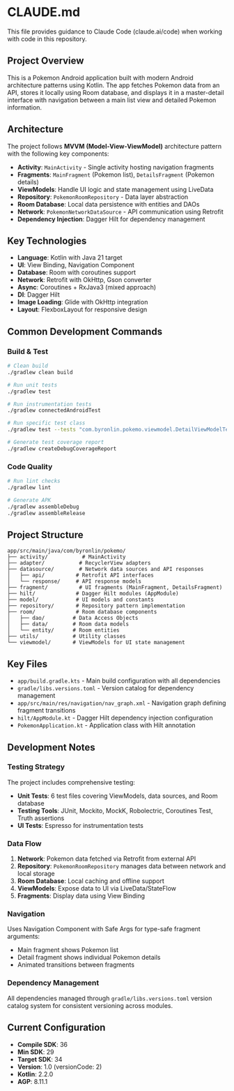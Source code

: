 # CLAUDE.md

This file provides guidance to Claude Code (claude.ai/code) when working with code in this repository.

## Project Overview

This is a Pokemon Android application built with modern Android architecture patterns using Kotlin. The app fetches Pokemon data from an API, stores it locally using Room database, and displays it in a master-detail interface with navigation between a main list view and detailed Pokemon information.

## Architecture

The project follows **MVVM (Model-View-ViewModel)** architecture pattern with the following key components:

- **Activity**: `MainActivity` - Single activity hosting navigation fragments
- **Fragments**: `MainFragment` (Pokemon list), `DetailsFragment` (Pokemon details)
- **ViewModels**: Handle UI logic and state management using LiveData
- **Repository**: `PokemonRoomRepository` - Data layer abstraction
- **Room Database**: Local data persistence with entities and DAOs
- **Network**: `PokemonNetworkDataSource` - API communication using Retrofit
- **Dependency Injection**: Dagger Hilt for dependency management

## Key Technologies

- **Language**: Kotlin with Java 21 target
- **UI**: View Binding, Navigation Component
- **Database**: Room with coroutines support
- **Network**: Retrofit with OkHttp, Gson converter
- **Async**: Coroutines + RxJava3 (mixed approach)
- **DI**: Dagger Hilt
- **Image Loading**: Glide with OkHttp integration
- **Layout**: FlexboxLayout for responsive design

## Common Development Commands

### Build & Test
```bash
# Clean build
./gradlew clean build

# Run unit tests
./gradlew test

# Run instrumentation tests
./gradlew connectedAndroidTest

# Run specific test class
./gradlew test --tests "com.byronlin.pokemo.viewmodel.DetailViewModelTest"

# Generate test coverage report
./gradlew createDebugCoverageReport
```

### Code Quality
```bash
# Run lint checks
./gradlew lint

# Generate APK
./gradlew assembleDebug
./gradlew assembleRelease
```

## Project Structure

```
app/src/main/java/com/byronlin/pokemo/
├── activity/           # MainActivity
├── adapter/           # RecyclerView adapters
├── datasource/        # Network data sources and API responses
│   ├── api/          # Retrofit API interfaces
│   └── response/     # API response models
├── fragment/          # UI fragments (MainFragment, DetailsFragment)
├── hilt/             # Dagger Hilt modules (AppModule)
├── model/            # UI models and constants
├── repository/       # Repository pattern implementation
├── room/             # Room database components
│   ├── dao/         # Data Access Objects
│   ├── data/        # Room data models
│   └── entity/      # Room entities
├── utils/           # Utility classes
└── viewmodel/       # ViewModels for UI state management
```

## Key Files

- `app/build.gradle.kts` - Main build configuration with all dependencies
- `gradle/libs.versions.toml` - Version catalog for dependency management
- `app/src/main/res/navigation/nav_graph.xml` - Navigation graph defining fragment transitions
- `hilt/AppModule.kt` - Dagger Hilt dependency injection configuration
- `PokemonApplication.kt` - Application class with Hilt annotation

## Development Notes

### Testing Strategy
The project includes comprehensive testing:
- **Unit Tests**: 6 test files covering ViewModels, data sources, and Room database
- **Testing Tools**: JUnit, Mockito, MockK, Robolectric, Coroutines Test, Truth assertions
- **UI Tests**: Espresso for instrumentation tests

### Data Flow
1. **Network**: Pokemon data fetched via Retrofit from external API
2. **Repository**: `PokemonRoomRepository` manages data between network and local storage
3. **Room Database**: Local caching and offline support
4. **ViewModels**: Expose data to UI via LiveData/StateFlow
5. **Fragments**: Display data using View Binding

### Navigation
Uses Navigation Component with Safe Args for type-safe fragment arguments:
- Main fragment shows Pokemon list
- Detail fragment shows individual Pokemon details
- Animated transitions between fragments

### Dependency Management
All dependencies managed through `gradle/libs.versions.toml` version catalog system for consistent versioning across modules.

## Current Configuration

- **Compile SDK**: 36
- **Min SDK**: 29
- **Target SDK**: 34
- **Version**: 1.0 (versionCode: 2)
- **Kotlin**: 2.2.0
- **AGP**: 8.11.1